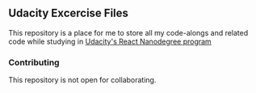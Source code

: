 ## Udacity Excercise Files
This repository is a place for me to store all my code-alongs and
related code while studying in [Udacity's React Nanodegree program](https://www.udacity.com/course/react-nanodegree--nd019)

### Contributing
This repository is not open for collaborating.
